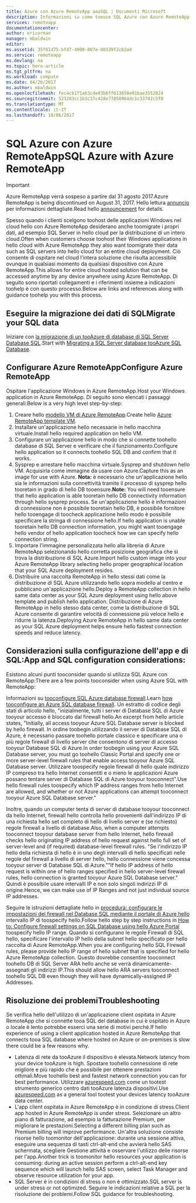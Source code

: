```yaml
---
title: Azure con Azure RemoteApp aaaSQL | Documenti Microsoft
description: Informazioni su come toouse SQL Azure con Azure RemoteApp.
services: remoteapp
documentationcenter: 
author: ericorman
manager: mbaldwin
editor: 
ms.assetid: 35f81d75-bfd7-4980-807e-00339f2cb2a4
ms.service: remoteapp
ms.devlang: na
ms.topic: hero-article
ms.tgt_pltfrm: na
ms.workload: compute
ms.date: 04/26/2017
ms.author: mbaldwin
ms.openlocfilehash: fec4cb1f1ab3cde03b6ff613650e01bae3552824
ms.sourcegitcommit: 523283cc1b3c37c428e77850964dc1c33742c5f0
ms.translationtype: MT
ms.contentlocale: it-IT
ms.lasthandoff: 10/06/2017
---
```

# <a name="sql-azure-with-azure-remoteapp"></a><span data-ttu-id="69529-103">SQL Azure con Azure RemoteApp</span><span class="sxs-lookup"><span data-stu-id="69529-103">SQL Azure with Azure RemoteApp</span></span>
> [!IMPORTANT]
> <span data-ttu-id="69529-104">Azure RemoteApp verrà sospeso a partire dal 31 agosto 2017.</span><span class="sxs-lookup"><span data-stu-id="69529-104">Azure RemoteApp is being discontinued on August 31, 2017.</span></span> <span data-ttu-id="69529-105">Hello lettura [annuncio](https://go.microsoft.com/fwlink/?linkid=821148) per informazioni dettagliate.</span><span class="sxs-lookup"><span data-stu-id="69529-105">Read hello [announcement](https://go.microsoft.com/fwlink/?linkid=821148) for details.</span></span>
> 
> 

<span data-ttu-id="69529-106">Spesso quando i clienti scelgono toohost delle applicazioni Windows nel cloud hello con Azure RemoteApp desiderano anche toomigrate i propri dati, ad esempio SQL Server in hello cloud per la distribuzione di un intero cloud.</span><span class="sxs-lookup"><span data-stu-id="69529-106">Often when customers choose toohost their Windows applications in hello cloud with Azure RemoteApp they also want toomigrate their data such as SQL servers into hello cloud for an entire cloud deployment.</span></span> <span data-ttu-id="69529-107">Ciò consente di ospitare nel cloud l'intera soluzione che risulta accessibile ovunque in qualsiasi momento da qualsiasi dispositivo con Azure RemoteApp.</span><span class="sxs-lookup"><span data-stu-id="69529-107">This allows for entire cloud hosted solution that can be accessed anytime by any device anywhere using Azure RemoteApp.</span></span> <span data-ttu-id="69529-108">Di seguito sono riportati collegamenti e i riferimenti insieme a indicazioni toohelp è con questo processo.</span><span class="sxs-lookup"><span data-stu-id="69529-108">Below are links and references along with guidance toohelp you with this process.</span></span>  

## <a name="migrate-your-sql-data"></a><span data-ttu-id="69529-109">Eseguire la migrazione dei dati di SQL</span><span class="sxs-lookup"><span data-stu-id="69529-109">Migrate your SQL data</span></span>
<span data-ttu-id="69529-110">Iniziare con [la migrazione di un tooAzure di database di SQL Server Database SQL](../sql-database/sql-database-cloud-migrate.md).</span><span class="sxs-lookup"><span data-stu-id="69529-110">Start with [Migrating a SQL Server database tooAzure SQL Database](../sql-database/sql-database-cloud-migrate.md).</span></span> 

## <a name="configure-azure-remoteapp"></a><span data-ttu-id="69529-111">Configurare Azure RemoteApp</span><span class="sxs-lookup"><span data-stu-id="69529-111">Configure Azure RemoteApp</span></span>
<span data-ttu-id="69529-112">Ospitare l'applicazione Windows in Azure RemoteApp.</span><span class="sxs-lookup"><span data-stu-id="69529-112">Host your Windows application in Azure RemoteApp.</span></span> <span data-ttu-id="69529-113">Di seguito sono elencati i passaggi generali:</span><span class="sxs-lookup"><span data-stu-id="69529-113">Below is a very high level step-by-step:</span></span>

1. <span data-ttu-id="69529-114">Creare hello [modello VM di Azure RemoteApp](remoteapp-imageoptions.md).</span><span class="sxs-lookup"><span data-stu-id="69529-114">Create hello [Azure RemoteApp template VM](remoteapp-imageoptions.md).</span></span> 
2. <span data-ttu-id="69529-115">Installare un'applicazione hello necessarie in hello macchina virtuale.</span><span class="sxs-lookup"><span data-stu-id="69529-115">Install hello required application on hello VM.</span></span>
3. <span data-ttu-id="69529-116">Configurare un'applicazione hello in modo che si connette toohello database di SQL Server e verificare che il funzionamento.</span><span class="sxs-lookup"><span data-stu-id="69529-116">Configure hello application so it connects toohello SQL DB and confirm that it works.</span></span>
4. <span data-ttu-id="69529-117">Sysprep e arrestare hello macchina virtuale.</span><span class="sxs-lookup"><span data-stu-id="69529-117">Sysprep and shutdown hello VM.</span></span> <span data-ttu-id="69529-118">Acquisirla come immagine da usare con Azure.</span><span class="sxs-lookup"><span data-stu-id="69529-118">Capture this as an image for use with Azure.</span></span> <span data-ttu-id="69529-119">**Nota:** è necessario che un'applicazione hello sia le informazioni sulla connettività tramite il processo di sysprep hello tooretain in grado di hello DB tooensure.</span><span class="sxs-lookup"><span data-stu-id="69529-119">**Note:** You will need tooensure that hello application is able tooretain hello DB connectivity information through hello sysprep process.</span></span> <span data-ttu-id="69529-120">Se un'applicazione hello è informazioni di connessione non è possibile tooretain hello DB, è possibile fornitore hello tooengage di toocheck applicazione hello modo è possibile specificare la stringa di connessione hello.</span><span class="sxs-lookup"><span data-stu-id="69529-120">If hello application is unable tooretain hello DB connection information, you might want tooengage hello vendor of hello application toocheck how we can specify hello connection string.</span></span>
5. <span data-ttu-id="69529-121">Importare l'immagine personalizzata hello alla libreria di Azure RemoteApp selezionando hello corretta posizione geografica che si trova la distribuzione di SQL Azure.</span><span class="sxs-lookup"><span data-stu-id="69529-121">Import hello custom image into your Azure RemoteApp library selecting hello proper geographical location that your SQL Azure deployment resides.</span></span> 
6. <span data-ttu-id="69529-122">Distribuire una raccolta RemoteApp in hello stessi dati come la distribuzione di SQL Azure utilizzando hello sopra modello al centro e pubblicano un'applicazione hello.</span><span class="sxs-lookup"><span data-stu-id="69529-122">Deploy a RemoteApp collection in hello same data center as your SQL Azure deployment using hello above template and publish hello application.</span></span> <span data-ttu-id="69529-123">Distribuzione di Azure RemoteApp in hello stesso data center, come la distribuzione di SQL Azure consente di garantire velocità di connessione più veloce hello e ridurre la latenza.</span><span class="sxs-lookup"><span data-stu-id="69529-123">Deploying Azure RemoteApp in hello same data center as your SQL Azure deployment helps ensure hello fastest connection speeds and reduce latency.</span></span> 

## <a name="app-and-sql-configuration-considerations"></a><span data-ttu-id="69529-124">Considerazioni sulla configurazione dell'app e di SQL:</span><span class="sxs-lookup"><span data-stu-id="69529-124">App and SQL configuration considerations:</span></span>
<span data-ttu-id="69529-125">Esistono alcuni punti tooconsider quando si utilizza SQL Azure con RemoteApp:</span><span class="sxs-lookup"><span data-stu-id="69529-125">There are a few points tooconsider when using Azure SQL with RemoteApp:</span></span>

<span data-ttu-id="69529-126">Informazioni su [tooconfigure SQL Azure database firewall](../sql-database/sql-database-firewall-configure.md).</span><span class="sxs-lookup"><span data-stu-id="69529-126">Learn [how tooconfigure an Azure SQL database firewall](../sql-database/sql-database-firewall-configure.md).</span></span> <span data-ttu-id="69529-127">Un estratto di codice degli stati di articolo hello, "inizialmente, tutti i server di Database SQL di Azure tooyour accesso è bloccato dal firewall hello.</span><span class="sxs-lookup"><span data-stu-id="69529-127">An excerpt from hello article states, "Initially, all access tooyour Azure SQL Database server is blocked by hello firewall.</span></span> <span data-ttu-id="69529-128">In ordine toobegin utilizzando il server di Database SQL di Azure, è necessario passare toohello portale classico e specificare una o più regole firewall di livello server che consentono di server di accesso tooyour Database SQL di Azure.</span><span class="sxs-lookup"><span data-stu-id="69529-128">In order toobegin using your Azure SQL Database server, you must go toohello Classic Portal and specify one or more server-level firewall rules that enable access tooyour Azure SQL Database server.</span></span> <span data-ttu-id="69529-129">Utilizzare toospecify regole firewall di hello quale indirizzo IP compreso tra hello Internet consentiti e o meno le applicazioni Azure possano tentare server di Database SQL di Azure tooyour tooconnect".</span><span class="sxs-lookup"><span data-stu-id="69529-129">Use hello firewall rules toospecify which IP address ranges from hello Internet are allowed, and whether or not Azure applications can attempt tooconnect tooyour Azure SQL Database server."</span></span>

<span data-ttu-id="69529-130">Inoltre, quando un computer tenta di server di database tooyour tooconnect da hello Internet, firewall hello controlla hello provenienti dall'indirizzo IP di una richiesta hello set completo di hello di livello server e (se richiesto) regole firewall a livello di database.</span><span class="sxs-lookup"><span data-stu-id="69529-130">Also, when a computer attempts tooconnect tooyour database server from hello Internet, hello firewall checks hello originating IP address of hello request against hello full set of server-level and (if required) database-level firewall rules.</span></span> <span data-ttu-id="69529-131">"Se l'indirizzo IP hello della richiesta di hello è in uno degli intervalli di hello specificati nelle regole del firewall a livello di server hello, hello connessione viene concessa tooyour server di Database SQL di Azure."</span><span class="sxs-lookup"><span data-stu-id="69529-131">"If hello IP address of hello request is within one of hello ranges specified in hello server-level firewall rules, hello connection is granted tooyour Azure SQL Database server."</span></span> <span data-ttu-id="69529-132">Quindi è possibile usare intervalli IP e non solo singoli indirizzi IP di origine.</span><span class="sxs-lookup"><span data-stu-id="69529-132">Hence, we can make use of IP Ranges and not just individual source IP addresses.</span></span>

<span data-ttu-id="69529-133">Seguire le istruzioni dettagliate hello in [procedura: configurare le impostazioni del firewall nel Database SQL mediante il portale di Azure hello](../sql-database/sql-database-configure-firewall-settings.md) intervallo IP di toospecify hello.</span><span class="sxs-lookup"><span data-stu-id="69529-133">Follow hello step by step instructions in [How to: Configure firewall settings on SQL Database using hello Azure Portal](../sql-database/sql-database-configure-firewall-settings.md) toospecify hello IP range.</span></span> <span data-ttu-id="69529-134">Quando si configurano le regole Firewall di SQL hello, specificare l'intervallo IP hello della subnet hello specificato per hello raccolta di Azure RemoteApp.</span><span class="sxs-lookup"><span data-stu-id="69529-134">When you are configuring hello SQL Firewall rules, please provide hello IP range of hello subnet that is specified for hello Azure RemoteApp collection.</span></span> <span data-ttu-id="69529-135">Questo dovrebbe consentire tooconnect toohello DB di SQL Server ARA hello anche se verrà dinamicamente-assegnati gli indirizzi IP.</span><span class="sxs-lookup"><span data-stu-id="69529-135">This should allow hello ARA servers tooconnect toohello SQL DB even though they will have dynamically-assigned IP Addresses.</span></span>

## <a name="troubleshooting"></a><span data-ttu-id="69529-136">Risoluzione dei problemi</span><span class="sxs-lookup"><span data-stu-id="69529-136">Troubleshooting</span></span>
<span data-ttu-id="69529-137">Se verifica hello dell'utilizzo di un'applicazione client ospitata in Azure RemoteApp che si connette tooa SQL del database in cui è ospitato in Azure o locale è lento potrebbe esserci una serie di motivi perché.</span><span class="sxs-lookup"><span data-stu-id="69529-137">If hello experience of using a client application hosted in Azure RemoteApp that connects tooa SQL database where hosted on Azure or on-premises is slow there could be a few reasons why.</span></span>  

* <span data-ttu-id="69529-138">Latenza di rete da tooAzure il dispositivo è elevata.</span><span class="sxs-lookup"><span data-stu-id="69529-138">Network latency from your device tooAzure is high.</span></span> <span data-ttu-id="69529-139">Spostare toohello connessione di rete migliore e più rapido che è possibile per ottenere prestazioni ottimali.</span><span class="sxs-lookup"><span data-stu-id="69529-139">Move toohello best and fastest network connection you can for best performance.</span></span> <span data-ttu-id="69529-140">Utilizzare [azurespeed.com](http://azurespeed.com/) come un tootest strumento generico centro dati tooAzure latenza dispositivi.</span><span class="sxs-lookup"><span data-stu-id="69529-140">Use [azurespeed.com](http://azurespeed.com/) as a general tool tootest your devices latency tooAzure data center.</span></span>  
* <span data-ttu-id="69529-141">L'app client ospitata in Azure RemoteApp è in condizione di stress.</span><span class="sxs-lookup"><span data-stu-id="69529-141">Client app hosted in Azure RemoteApp is under stress.</span></span> <span data-ttu-id="69529-142">Selezionare un altro piano di fatturazione, ad esempio la fatturazione Premium, per migliorare le prestazioni.</span><span class="sxs-lookup"><span data-stu-id="69529-142">Selecting a different billing plan such as Premium billing will improve performance.</span></span> <span data-ttu-id="69529-143">Un'altra soluzione consiste risorse hello toomonitor dell'applicazione: durante una sessione attiva, eseguire una sequenza di tasti ctrl-alt-end che avvierà hello SAS schermata, scegliere Gestione attività e osservare l'utilizzo delle risorse per l'app.</span><span class="sxs-lookup"><span data-stu-id="69529-143">Another trick is toomonitor hello resources your application is consuming: during an active session perform a ctrl-alt-end key sequence which will launch hello SAS screen, select Task Manager and observe resource utilization for your app.</span></span>
* <span data-ttu-id="69529-144">SQL Server è in condizioni di stress o non è ottimizzato.</span><span class="sxs-lookup"><span data-stu-id="69529-144">SQL server is under stress or not optimized.</span></span> <span data-ttu-id="69529-145">Seguire le indicazioni relative a SQL per la risoluzione dei problemi.</span><span class="sxs-lookup"><span data-stu-id="69529-145">Follow SQL guidance for troubleshooting.</span></span> 

